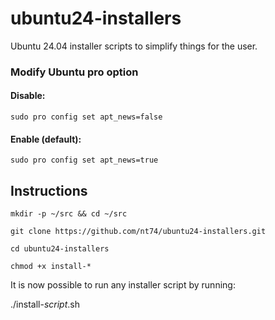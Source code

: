 # ubuntu24-installers
Ubuntu 24.04 installer scripts to simplify things for the user.
### Modify Ubuntu pro option
#### Disable:
```
sudo pro config set apt_news=false
```
#### Enable (default):
```
sudo pro config set apt_news=true
```

## Instructions
```
mkdir -p ~/src && cd ~/src
```
```
git clone https://github.com/nt74/ubuntu24-installers.git
```
```
cd ubuntu24-installers
```
```
chmod +x install-*
```

It is now possible to run any installer script by running:

./install-*script*.sh
